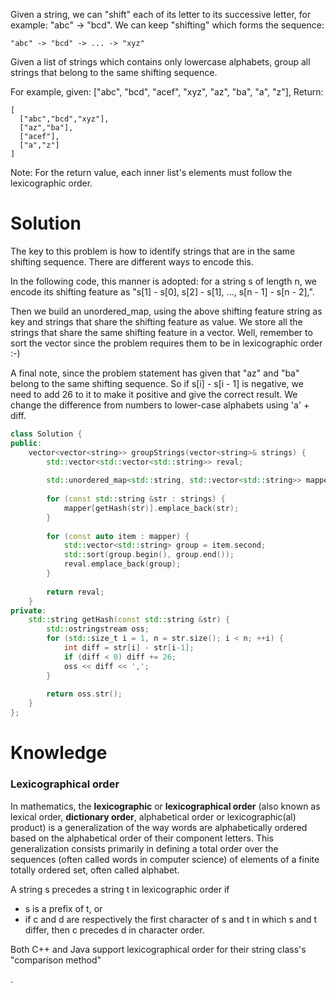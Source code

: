 Given a string, we can "shift" each of its letter to its successive letter, for example: "abc" -> "bcd". We can keep "shifting" which forms the sequence:

```
"abc" -> "bcd" -> ... -> "xyz"
```

Given a list of strings which contains only lowercase alphabets, group all strings that belong to the same shifting sequence.

For example, given: ["abc", "bcd", "acef", "xyz", "az", "ba", "a", "z"], 
Return:

```
[
  ["abc","bcd","xyz"],
  ["az","ba"],
  ["acef"],
  ["a","z"]
]
```

Note: For the return value, each inner list's elements must follow the lexicographic order.

# Solution

The key to this problem is how to identify strings that are in the same shifting sequence. There are different ways to encode this.

In the following code, this manner is adopted: for a string s of length n, we encode its shifting feature as "s[1] - s[0], s[2] - s[1], ..., s[n - 1] - s[n - 2],".

Then we build an unordered_map, using the above shifting feature string as key and strings that share the shifting feature as value. We store all the strings that share the same shifting feature in a vector. Well, remember to sort the vector since the problem requires them to be in lexicographic order :-)

A final note, since the problem statement has given that "az" and "ba" belong to the same shifting sequence. So if s[i] - s[i - 1] is negative, we need to add 26 to it to make it positive and give the correct result. We change the difference from numbers to lower-case alphabets using 'a' + diff.

```cpp
class Solution {
public:
    vector<vector<string>> groupStrings(vector<string>& strings) {
        std::vector<std::vector<std::string>> reval;
        
        std::unordered_map<std::string, std::vector<std::string>> mapper;
        
        for (const std::string &str : strings) {
            mapper[getHash(str)].emplace_back(str);
        }
        
        for (const auto item : mapper) {
            std::vector<std::string> group = item.second;
            std::sort(group.begin(), group.end());
            reval.emplace_back(group);
        }
        
        return reval;
    }
private:
    std::string getHash(const std::string &str) {
        std::ostringstream oss;
        for (std::size_t i = 1, n = str.size(); i < n; ++i) {
            int diff = str[i] - str[i-1];
            if (diff < 0) diff += 26;
            oss << diff << ',';
        }
        
        return oss.str();
    }
};
```

# Knowledge

### Lexicographical order

In mathematics, the __lexicographic__ or __lexicographical order__ (also known as lexical order, __dictionary order__, alphabetical order or lexicographic(al) product) is a generalization of the way words are alphabetically ordered based on the alphabetical order of their component letters. This generalization consists primarily in defining a total order over the sequences (often called words in computer science) of elements of a finite totally ordered set, often called alphabet.

A string s precedes a string t in lexicographic order if

* s is a prefix of t, or
* if c and d are respectively the first character of s and t in which s and t differ, then c precedes d in character order.


Both C++ and Java support lexicographical order for their string class's "comparison method"

.
